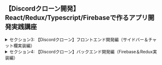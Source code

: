 ## 【Discordクローン開発】React/Redux/Typescript/Firebaseで作るアプリ開発実践講座

<details>
<summary>セクション3: 【Discordクローン】フロントエンド開発編（サイドバー＆チャット欄実装編）</summary>

| NO | 内容 |
| ---- | ---- |
| 8. | ReactとTypescriptでDiscordクローン開発用プロジェクトを作成しよう |
| 9. | CSSのスタイリングはSassで記述してみよう |
| 10. | サイドバーコンポーネントを作成してみよう |
| 11. | サイドバーの中身のHTMLとCSSの記述をはじめよう |
| 12. | 【補足】ブラウザ上の色を取得できるグーグル拡張機能の紹介|
| 13. | MaterialUIをインストールしてアイコンを利用してみよう |
| 14. | Discordチャンネルのヘッダーを記述してみよう |
| 15. | Discordチャンネルリストを作成してみよう |
| 16. | サイドバーのフッターアカウントを作成してみよう |
| 17. | サイドバーフッターをCSSでスタイリングしてみよう |
| 18. | Googlefontで全体の文字フォントを変更してみよう |
| 19. |  Discordチャットコンポーネントを作成してみよう |
| 20. | チャットヘッダーを作成してみよう |
<!-- | 21. | チャットヘッダーをCSSでスタイリングしてみよう |
| 22. | Discordチャット送信のHTMLとCSSを実装してみよう |
| 23. | チャットメッセージコンポーネントを作成してみよう |
| 24. | 【補足】HTMLとCSSを記述するときの考え方について |
| 25. | 【補足】Discordアイコンを追加しよう | -->

</details>

<details>
<summary>セクション4: 【Discordクローン】バックエンド開発編（Firebase＆Redux実装編） </summary>

| NO | 内容 |
| ---- | ---- |
<!-- | 26. | Firebaseの準備をはじめよう |
| 27. | Firebaseの初期設定をはじめよう |
| 28. | ReduxをTypescriptで用意してみよう |
| 29. | StoreとuserSliceを準備してみよう |
| 30. | ユーザーの初期状態をTypescriptで準備してみよう |
| 31. | Providerを使ってアプリ全体でstoreが使える状態にしよう |
| 32. | ログイン用ページを作成してみよう |
| 33. | 型付きのuseSelectorとuseDispatchを準備しよう |
| 34. | Firebaseを使ってGoogleログイン機能を実装してみよう |
| 35. | ログインしたユーザー情報をStoreに通知して状態更新しよう |
| 36. | ログアウト機能とログインしたユーザー情報をUIに反映させよう |
| 37. | 【補足】Redux DevToolsプラグインでstate状態を視覚的に確認してみよう | -->

</details>
